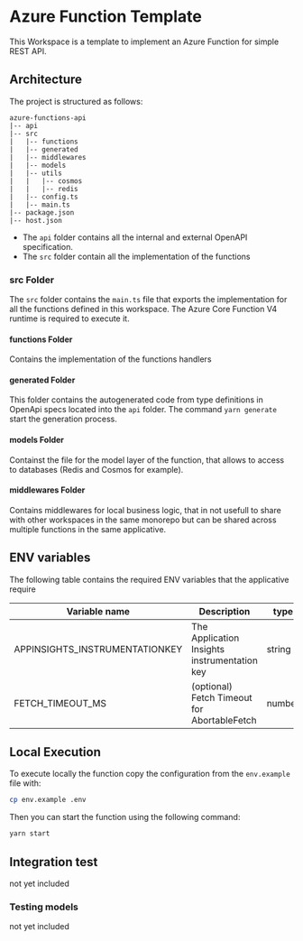 # Azure Function Template

This Workspace is a template to implement an Azure Function for simple REST API.

## Architecture

The project is structured as follows:

```
azure-functions-api
|-- api
|-- src
|   |-- functions
|   |-- generated
|   |-- middlewares
|   |-- models
|   |-- utils
|   |   |-- cosmos
|   |   |-- redis
|   |-- config.ts
|   |-- main.ts
|-- package.json
|-- host.json
```

- The `api` folder contains all the internal and external OpenAPI specification.
- The `src` folder contain all the implementation of the functions

### src Folder

The `src` folder contains the `main.ts` file that exports the implementation for all the functions defined in this workspace. The Azure Core Function V4 runtime is required to execute it.

#### functions Folder

Contains the implementation of the functions handlers

#### generated Folder

This folder contains the autogenerated code from type definitions in OpenApi specs located into the `api` folder. The command `yarn generate` start the generation process.

#### models Folder

Containst the file for the model layer of the function, that allows to access to databases (Redis and Cosmos for example).

#### middlewares Folder

Contains middlewares for local business logic, that in not usefull to share with other workspaces in the same monorepo but can be shared across multiple functions in the same applicative.

## ENV variables

The following table contains the required ENV variables that the applicative require

| Variable name                      | Description                                  | type    |
|------------------------------------|----------------------------------------------|---------|
| APPINSIGHTS_INSTRUMENTATIONKEY     | The Application Insights instrumentation key | string  |
| FETCH_TIMEOUT_MS                   | (optional) Fetch Timeout for AbortableFetch  | number  |

## Local Execution

To execute locally the function copy the configuration from the `env.example` file with:

```bash
cp env.example .env
```

Then you can start the function using the following command:
```bash
yarn start
```

## Integration test

not yet included

### Testing models

not yet included

